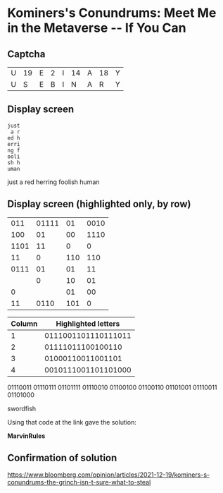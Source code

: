 # Kominers's Conundrums: Meet Me in the Metaverse -- If You Can

## Captcha
| | | | | | | | | |
| --- | --- | --- | --- | --- | --- | --- | --- | --- |
| U| 19| E | 2 | I | 14 | A | 18 | Y |
| U| S| E| B| I| N| A| R| Y| 

## Display screen
```
just
 a r
ed h
erri
ng f
ooli
sh h
uman
```

just a red herring foolish human

## Display screen (highlighted only, by row)
| | | | |
| --- | --- | --- | --- |
| 011 | 01111  | 01 | 0010 |
| 100 | 01 | 00 | 1110 |
| 1101 | 11 | 0 | 0 |
| 11 | 0 | 110 | 110 |
| 0111 | 01 | 01 | 11 |
| | 0 | 10 | 01 |
| 0 | | 01 | 00 |
| 11 | 0110 | 101 | 0|

| Column | Highlighted letters |
| --- | --- |
| 1 | 0111001101110111011 |
| 2 | 01111011100100110 |
| 3 | 01000110011001101 |
| 4 | 0010111001101101000 |

01110011 01110111 01101111 01110010 01100100 01100110 01101001 01110011 01101000

swordfish

Using that code at the link gave the solution:

**MarvinRules**

## Confirmation of solution
https://www.bloomberg.com/opinion/articles/2021-12-19/kominers-s-conundrums-the-grinch-isn-t-sure-what-to-steal



